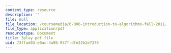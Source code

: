 ```yaml
---
content_type: resource
description: ''
file: null
file_location: /coursemedia/6-006-introduction-to-algorithms-fall-2011/73ffad03e0ac4a96957fdfe22b2e7379_9Jry5-82I68.pdf
file_type: application/pdf
resourcetype: Document
title: 3play pdf file
uid: 73ffad03-e0ac-4a96-957f-dfe22b2e7379
---
```

